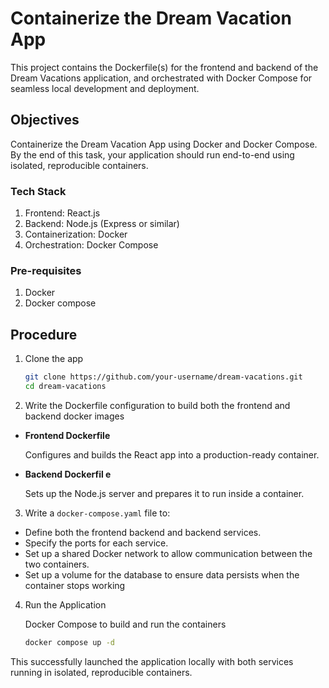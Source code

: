 # Containerize the Dream Vacation App

This project contains the Dockerfile(s) for the frontend and backend of the Dream Vacations application, and orchestrated with Docker Compose for seamless local development and deployment.

## Objectives

Containerize the Dream Vacation App using Docker and Docker Compose. By the end of this task, your application should run end-to-end using isolated, reproducible containers.

### Tech Stack

1. Frontend: React.js
2. Backend: Node.js (Express or similar)
3. Containerization: Docker
4. Orchestration: Docker Compose

### Pre-requisites

1. Docker
2. Docker compose

## Procedure

1. Clone the app

   ```bash
   git clone https://github.com/your-username/dream-vacations.git
   cd dream-vacations
   ```

2. Write the Dockerfile configuration to build both the frontend and backend docker images

* **Frontend Dockerfile**

  Configures and builds the React app into a production-ready container.
* **Backend Dockerfil e**

  Sets up the Node.js server and prepares it to run inside a container.

3. Write a `docker-compose.yaml` file to:

* Define both the frontend backend and backend services.
* Specify the ports for each service.
* Set up a shared Docker network to allow communication between the two containers.
* Set up a volume for the database to ensure data persists when the container stops working

4. Run the Application

   Docker Compose to build and run the containers

   ```bash
   docker compose up -d
   ```

This successfully launched the application locally with both services running in isolated, reproducible containers.
